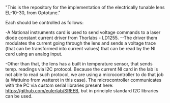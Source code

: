 "This is the repository for the implementation of the electrically tunable lens 
EL-10-30, from Optotune."

Each should be controlled as follows:

 -A National instruments card is used to send voltage commands to 
   a laser diode constant current driver from Thorlabs - LD1255.
 --The driver them modulates the current going through the lens and sends
   a voltage trace (that can be transformed into current values) that can
   be read by the NI card using an analog input.

 -Other than that, the lens has a built in temperature sensor, that sends temp.
readings via I2C protocol. Because the current NI card in the lab is not able to
read such protocol, we are using a microcontroller to do that job (a Wattuino
from watterot in this case). The microcontroller communicates with the PC via 
custom serial libraries present here: https://github.com/eulerlab/SREEB, 
but in principle standard I2C libraries can be used.






